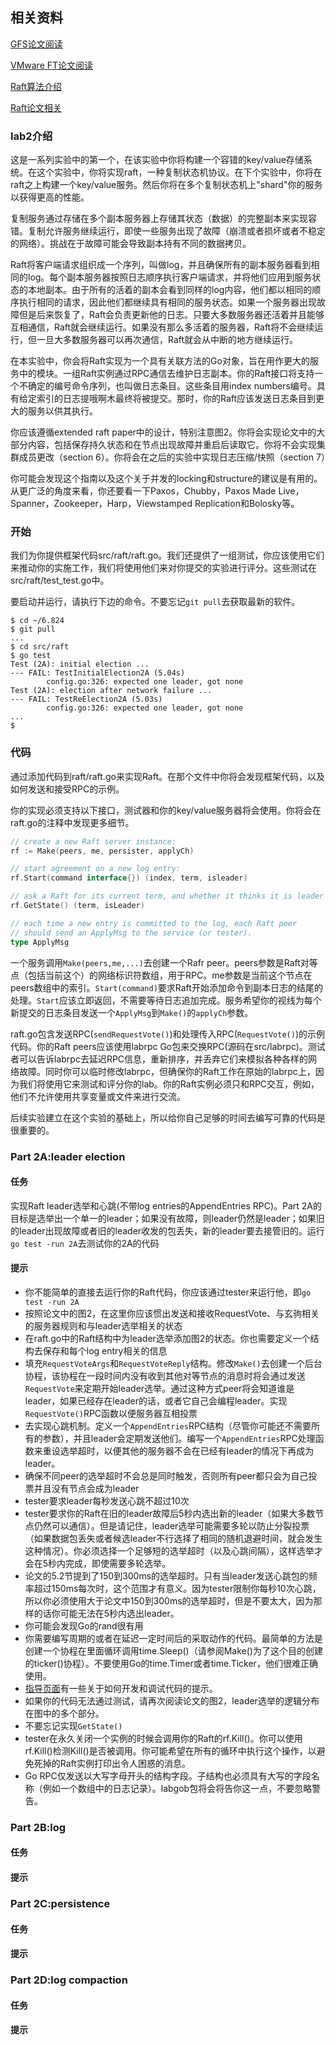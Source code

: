 ## 相关资料
[GFS论文阅读](https://tanxinyu.work/gfs-thesis/)

[VMware FT论文阅读](https://tanxinyu.work/vm-ft-thesis/)

[Raft算法介绍](https://tanxinyu.work/raft/)

[Raft论文相关](https://tanxinyu.work/raft-thesis-translate/)

### lab2介绍
这是一系列实验中的第一个，在该实验中你将构建一个容错的key/value存储系统。在这个实验中，你将实现raft，一种复制状态机协议。在下个实验中，你将在raft之上构建一个key/value服务。然后你将在多个复制状态机上"shard"你的服务以获得更高的性能。

复制服务通过存储在多个副本服务器上存储其状态（数据）的完整副本来实现容错。复制允许服务继续运行，即使一些服务出现了故障（崩溃或者损坏或者不稳定的网络）。挑战在于故障可能会导致副本持有不同的数据拷贝。

Raft将客户端请求组织成一个序列，叫做log，并且确保所有的副本服务器看到相同的log。每个副本服务器按照日志顺序执行客户端请求，并将他们应用到服务状态的本地副本。由于所有的活着的副本会看到同样的log内容，他们都以相同的顺序执行相同的请求，因此他们都继续具有相同的服务状态。如果一个服务器出现故障但是后来恢复了，Raft会负责更新他的日志。只要大多数服务器还活着并且能够互相通信，Raft就会继续运行。如果没有那么多活着的服务器，Raft将不会继续运行，但一旦大多数服务器可以再次通信，Raft就会从中断的地方继续运行。

在本实验中，你会将Raft实现为一个具有关联方法的Go对象，旨在用作更大的服务中的模块。一组Raft实例通过RPC通信去维护日志副本。你的Raft接口将支持一个不确定的编号命令序列，也叫做日志条目。这些条目用index numbers编号。具有给定索引的日志提哦啊木最终将被提交。那时，你的Raft应该发送日志条目到更大的服务以供其执行。

你应该遵循extended raft paper中的设计，特别注意图2。你将会实现论文中的大部分内容，包括保存持久状态和在节点出现故障并重启后读取它。你将不会实现集群成员更改（section 6）。你将会在之后的实验中实现日志压缩/快照（section 7）

你可能会发现这个指南以及这个关于并发的locking和structure的建议是有用的。从更广泛的角度来看，你还要看一下Paxos，Chubby，Paxos Made Live，Spanner，Zookeeper，Harp，Viewstamped Replication和Bolosky等。

### 开始
我们为你提供框架代码src/raft/raft.go。我们还提供了一组测试，你应该使用它们来推动你的实施工作，我们将使用他们来对你提交的实验进行评分。这些测试在src/raft/test_test.go中。

要启动并运行，请执行下边的命令。不要忘记`git pull`去获取最新的软件。
```shell
$ cd ~/6.824
$ git pull
...
$ cd src/raft
$ go test
Test (2A): initial election ...
--- FAIL: TestInitialElection2A (5.04s)
        config.go:326: expected one leader, got none
Test (2A): election after network failure ...
--- FAIL: TestReElection2A (5.03s)
        config.go:326: expected one leader, got none
...
$
```

### 代码
通过添加代码到raft/raft.go来实现Raft。在那个文件中你将会发现框架代码，以及如何发送和接受RPC的示例。

你的实现必须支持以下接口，测试器和你的key/value服务器将会使用。你将会在raft.go的注释中发现更多细节。
```go
// create a new Raft server instance:
rf := Make(peers, me, persister, applyCh)

// start agreement on a new log entry:
rf.Start(command interface{}) (index, term, isleader)

// ask a Raft for its current term, and whether it thinks it is leader
rf.GetState() (term, isLeader)

// each time a new entry is committed to the log, each Raft peer
// should send an ApplyMsg to the service (or tester).
type ApplyMsg
```
一个服务调用`Make(peers,me,...)`去创建一个Rafr peer。peers参数是Raft对等点（包括当前这个）的网络标识符数组，用于RPC。me参数是当前这个节点在peers数组中的索引。`Start(command)`要求Raft开始添加命令到副本日志的结尾的处理。`Start`应该立即返回，不需要等待日志追加完成。服务希望你的视线为每个新提交的日志条目发送一个`ApplyMsg`到`Make()`的`applyCh`参数。

raft.go包含发送RPC(`sendRequestVote()`)和处理传入RPC(`RequestVote()`)的示例代码。你的Raft peers应该使用labrpc Go包来交换RPC(源码在src/labrpc)。测试者可以告诉labrpc去延迟RPC信息，重新排序，并丢弃它们来模拟各种各样的网络故障。同时你可以临时修改labrpc，但确保你的Raft工作在原始的labrpc上，因为我们将使用它来测试和评分你的lab。你的Raft实例必须只和RPC交互，例如，他们不允许使用共享变量或文件来进行交流。

后续实验建立在这个实验的基础上，所以给你自己足够的时间去编写可靠的代码是很重要的。

### Part 2A:leader election

#### 任务
实现Raft leader选举和心跳(不带log entries的AppendEntries RPC)。Part 2A的目标是选举出一个单一的leader；如果没有故障，则leader仍然是leader；如果旧的leader出现故障或者旧的leader收发的包丢失，新的leader要去接管旧的。运行`go test -run 2A`去测试你的2A的代码

#### 提示
* 你不能简单的直接去运行你的Raft代码，你应该通过tester来运行他，即`go test -run 2A`
* 按照论文中的图2，在这里你应该惯出发送和接收RequestVote、与玄驹相关的服务器规则和与leader选举相关的状态
* 在raft.go中的Raft结构中为leader选举添加图2的状态。你也需要定义一个结构去保存和每个log entry相关的信息
* 填充`RequestVoteArgs`和`RequestVoteReply`结构。修改`Make()`去创建一个后台协程，该协程在一段时间内没有收到其他对等节点的消息时将会通过发送`RequestVote`来定期开始leader选举。通过这种方式peer将会知道谁是leader，如果已经存在leader的话，或者它自己会编程leader。实现`RequestVote()`RPC函数以便服务器互相投票
* 去实现心跳机制。定义一个`AppendEntries`RPC结构（尽管你可能还不需要所有的参数），并且leader会定期发送他们。编写一个`AppendEntries`RPC处理函数来重设选举超时，以便其他的服务器不会在已经有leader的情况下再成为leader。
* 确保不同peer的选举超时不会总是同时触发，否则所有peer都只会为自己投票并且没有节点会成为leader
* tester要求leader每秒发送心跳不超过10次
* tester要求你的Raft在旧的leader故障后5秒内选出新的leader（如果大多数节点仍然可以通信）。但是请记住，leader选举可能需要多轮以防止分裂投票（如果数据包丢失或者候选leader不行选择了相同的随机退避时间，就会发生这种情况）。你必须选择一个足够短的选举超时（以及心跳间隔），这样选举才会在5秒内完成，即使需要多轮选举。
* 论文的5.2节提到了150到300ms的选举超时。只有当leader发送心跳包的频率超过150ms每次时，这个范围才有意义。因为tester限制你每秒10次心跳，所以你必须使用大于论文中150到300ms的选举超时，但是不要太大，因为那样的话你可能无法在5秒内选出leader。
* 你可能会发现Go的rand很有用
* 你需要编写周期的或者在延迟一定时间后的采取动作的代码。最简单的方法是创建一个协程在里面循环调用time.Sleep()（请参阅Make()为了这个目的创建的ticker()协程）。不要使用Go的time.Timer或者time.Ticker，他们很难正确使用。
* [指导页面](https://pdos.csail.mit.edu/6.824/labs/guidance.html)有一些关于如何开发和调试代码的提示。
* 如果你的代码无法通过测试，请再次阅读论文的图2，leader选举的逻辑分布在图中的多个部分。
* 不要忘记实现`GetState()`
* tester在永久关闭一个实例的时候会调用你的Raft的rf.Kill()。你可以使用rf.Kill()检测Kill()是否被调用。你可能希望在所有的循环中执行这个操作，以避免死掉的Raft实例打印出令人困惑的消息。
* Go RPC仅发送以大写字母开头的结构字段。子结构也必须具有大写的字段名称（例如一个数组中的日志记录）。labgob包将会将告你这一点，不要忽略警告。

### Part 2B:log

#### 任务

#### 提示

### Part 2C:persistence

#### 任务

#### 提示

### Part 2D:log compaction

#### 任务

#### 提示